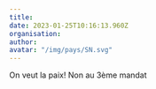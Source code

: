 ```yaml
---
title: 
date: 2023-01-25T10:16:13.960Z
organisation: 
author: 
avatar: "/img/pays/SN.svg"
---
```


On veut la paix! Non au 3ème mandat 